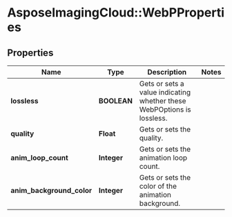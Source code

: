 # AsposeImagingCloud::WebPProperties

## Properties
Name | Type | Description | Notes
------------ | ------------- | ------------- | -------------
**lossless** | **BOOLEAN** | Gets or sets a value indicating whether these WebPOptions is lossless. | 
**quality** | **Float** | Gets or sets the quality. | 
**anim_loop_count** | **Integer** | Gets or sets the animation loop count. | 
**anim_background_color** | **Integer** | Gets or sets the color of the animation background. | 


